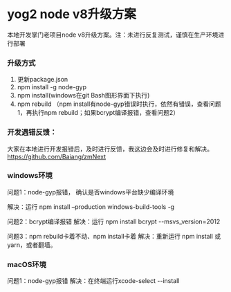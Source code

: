 # yog2 node v8升级方案

本地开发掌门老项目node v8升级方案。注：未进行反复测试，谨慎在生产环境进行部署

### 升级方式
1. 更新package.json
2. npm install -g node-gyp
3. npm install(windows在git Bash图形界面下执行)
4. npm rebuild （npm install有node-gyp错误时执行，依然有错误，查看问题1，再执行npm rebuild；如果bcrypt编译报错，查看问题2）

### 开发遇错反馈：
大家在本地进行开发报错后，及时进行反馈，我这边会及时进行修复和解决。
https://github.com/Baiang/zmNext

### windows环境
问题1：node-gyp报错， 确认是否windows平台缺少编译环境

解决：运行 npm install –production windows-build-tools -g

问题2：bcrypt编译报错
解决：运行 npm install bcrypt --msvs_version=2012

问题3：npm rebuild卡着不动、npm install卡着
解决：重新运行 npm install 或 yarn，或者翻墙。

### macOS环境
问题1：node-gyp报错
解决：在终端运行xcode-select --install
